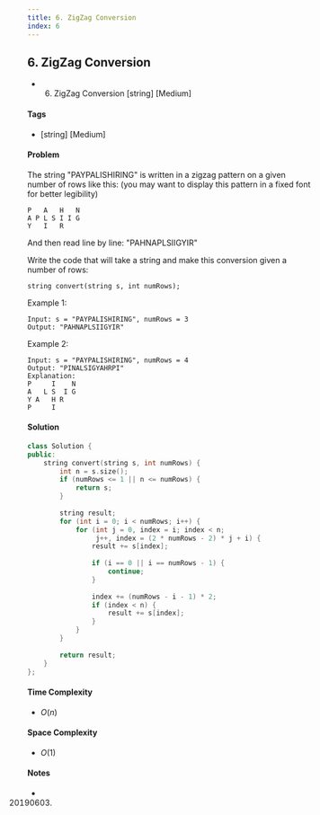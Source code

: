 ```yaml
---
title: 6. ZigZag Conversion
index: 6
---
```


## 6. ZigZag Conversion
- 6. ZigZag Conversion [string] [Medium]

#### Tags
- [string] [Medium]

#### Problem
The string "PAYPALISHIRING" is written in a zigzag pattern on a given number of rows like this: (you may want to display this pattern in a fixed font for better legibility)

    P   A   H   N
    A P L S I I G
    Y   I   R

And then read line by line: "PAHNAPLSIIGYIR"

Write the code that will take a string and make this conversion given a number of rows:

    string convert(string s, int numRows);

Example 1:

    Input: s = "PAYPALISHIRING", numRows = 3
    Output: "PAHNAPLSIIGYIR"

Example 2:

    Input: s = "PAYPALISHIRING", numRows = 4
    Output: "PINALSIGYAHRPI"
    Explanation:
    P     I    N
    A   L S  I G
    Y A   H R
    P     I

#### Solution
``` C++
class Solution {
public:
    string convert(string s, int numRows) {
        int n = s.size();
        if (numRows <= 1 || n <= numRows) {
            return s;
        }
        
        string result;
        for (int i = 0; i < numRows; i++) {
            for (int j = 0, index = i; index < n; 
                 j++, index = (2 * numRows - 2) * j + i) {
                result += s[index];
                
                if (i == 0 || i == numRows - 1) {
                    continue;
                }
                
                index += (numRows - i - 1) * 2;
                if (index < n) {
                    result += s[index];
                }
            }
        }
        
        return result;
    }
};
```

#### Time Complexity
- $O(n)$

#### Space Complexity
- $O(1)$

#### Notes
- 20190603.

